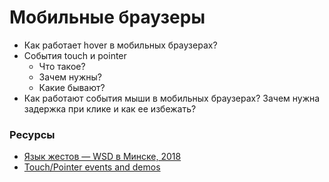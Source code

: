 # Мобильные браузеры

* Как работает hover в мобильных браузерах?
* События touch и pointer
  * Что такое?
  * Зачем нужны?
  * Какие бывают?
* Как работают события мыши в мобильных браузерах? Зачем нужна задержка при клике и как ее избежать?

### Ресурсы

* [Язык жестов — WSD в Минске, 2018 ](https://www.youtube.com/watch?v=bjxjAESwejE&t=640s)
* [Touch/Pointer events and demos](https://patrickhlauke.github.io/touch/)